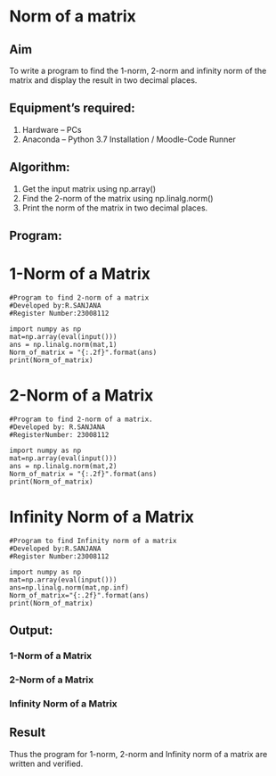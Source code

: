 # Norm of a matrix
## Aim
To write a program to find the 1-norm, 2-norm and infinity norm of the matrix and display the result in two decimal places.
## Equipment’s required:
1.	Hardware – PCs
2.	Anaconda – Python 3.7 Installation / Moodle-Code Runner
## Algorithm:
1. Get the input matrix using np.array()   
2. Find the 2-norm of the matrix using np.linalg.norm()
3. Print the norm of the matrix in two decimal places.
## Program:

# 1-Norm of a Matrix
```
#Program to find 2-norm of a matrix
#Developed by:R.SANJANA
#Register Number:23008112

import numpy as np
mat=np.array(eval(input()))
ans = np.linalg.norm(mat,1)
Norm_of_matrix = "{:.2f}".format(ans)
print(Norm_of_matrix)
```

# 2-Norm of a Matrix
```
#Program to find 2-norm of a matrix.
#Developed by: R.SANJANA
#RegisterNumber: 23008112

import numpy as np
mat=np.array(eval(input()))
ans = np.linalg.norm(mat,2)
Norm_of_matrix = "{:.2f}".format(ans)
print(Norm_of_matrix)
```

# Infinity Norm of a Matrix
```
#Program to find Infinity norm of a matrix
#Developed by:R.SANJANA
#Register Number:23008112

import numpy as np
mat=np.array(eval(input()))
ans=np.linalg.norm(mat,np.inf)
Norm_of_matrix="{:.2f}".format(ans)
print(Norm_of_matrix)
```
## Output:
### 1-Norm of a Matrix


### 2-Norm of a Matrix


### Infinity Norm of a Matrix

## Result
Thus the program for 1-norm, 2-norm and Infinity norm of a matrix are written and verified.
